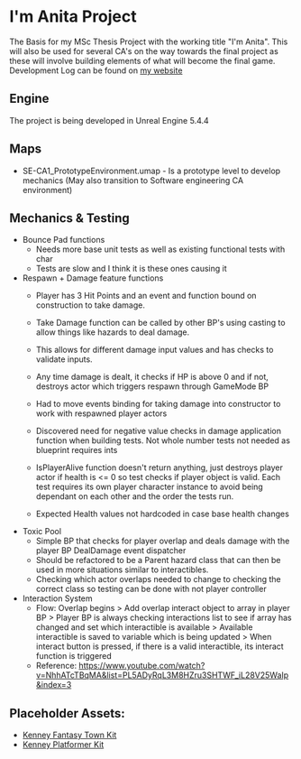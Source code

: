 # I'm Anita Project

The Basis for my MSc Thesis Project with the working title "I'm Anita". This will also be used for several CA's on the way towards the final project as these will involve building elements of what will become the final game. Development Log can be found on [my website](https://itsalank.com/blogs/msc-game-dev-final-project-log)

## Engine
The project is being developed in Unreal Engine 5.4.4

## Maps

- SE-CA1_PrototypeEnvironment.umap - Is a prototype level to develop mechanics (May also transition to Software engineering CA environment)

## Mechanics & Testing

- Bounce Pad functions
	- Needs more base unit tests as well as existing functional tests with char
	- Tests are slow and I think it is these ones causing it
- Respawn + Damage feature functions
	- Player has 3 Hit Points and an event and function bound on construction to take damage.
	- Take Damage function can be called by other BP's using casting to allow things like hazards to deal damage.
	- This allows for different damage input values and has checks to validate inputs.
	- Any time damage is dealt, it checks if HP is above 0 and if not, destroys actor which triggers respawn through GameMode BP

	- Had to move events binding for taking damage into constructor to work with respawned player actors
	- Discovered need for negative value checks in damage application function when building tests. Not whole number tests not needed as blueprint requires ints
	- IsPlayerAlive function doesn't return anything, just destroys player actor if health is <= 0 so test checks if player object is valid. Each test requires its own player character instance to avoid being dependant on each other and the order the tests run.
	- Expected Health values not hardcoded in case base health changes
- Toxic Pool
	- Simple BP that checks for player overlap and deals damage with the player BP DealDamage event dispatcher
	- Should be refactored to be a Parent hazard class that can then be used in more situations similar to interactibles.
	- Checking which actor overlaps needed to change to checking the correct class so testing can be done with not player controller
- Interaction System
	- Flow: Overlap begins > Add overlap interact object to array in player BP > Player BP is always checking interactions list to see if array has changed and set which interactible is available > Available interactible is saved to variable which is being updated > When interact button is pressed, if there is a valid interactible, its interact function is triggered
	- Reference: https://www.youtube.com/watch?v=NhhATcTBqMA&list=PL5ADyRqL3M8HZru3SHTWF_iL28V25WaIp&index=3

## Placeholder Assets:
- [Kenney Fantasy Town Kit](https://kenney.nl/assets/fantasy-town-kit)
- [Kenney Platformer Kit](https://kenney.nl/assets/platformer-kit)
